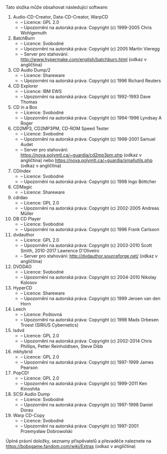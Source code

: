 ﻿Tato složka může obsahovat následující software:

1. Audio-CD-Creator, Data-CD-Creator, WarpCD
   - – Licence: GPL 2.0
   - – Upozornění na autorská práva: Copyright (c) 1999-2005 Chris Wohlgemuth
2. BatchBurn
   - – Licence: Svobodné
   - – Upozornění na autorská práva: Copyright (c) 2005 Martin Vieregg
   - – Server pro stahování: http://www.hypermake.com/english/batchburn.html (odkaz v angličtina)
3. CD Audio Dump/2
   - – Licence: Shareware
   - – Upozornění na autorská práva: Copyright (c) 1996 Richard Reuters
4. CD Explorer
   - – Licence: IBM EWS
   - – Upozornění na autorská práva: Copyright (c) 1992-1993 Dave Thomas
5. CD in a Box
   - – Licence: Svobodné
   - – Upozornění na autorská práva: Copyright (c) 1994-1996 Lyndsay A Roger
6. CD2MP3, CD2MP3PM, CD-ROM Speed Tester
   - – Licence: Svobodné
   - – Upozornění na autorská práva: Copyright (c) 1998-2001 Samuel Audet
   - – Server pro stahování: https://nova.polymtl.ca/~guardia/cd2mp3pm.php (odkaz v angličtina) nebo https://nova.polymtl.ca/~guardia/smallutils.php (odkaz v angličtina)
7. CDIndex
   - – Licence: Svobodné
   - – Upozornění na autorská práva: Copyright (c) 1998 Ingo Böttcher
8. CDMagic
   - – Licence: Shareware
9. cdrdao
   - – Licence: GPL 2.0
   - – Upozornění na autorská práva: Copyright (c) 2002-2005 Andreas Müller
10. DB CD Player
    - – Licence: Svobodné
    - – Upozornění na autorská práva: Copyright (c) 1996 Frank Carlsson
11. dvdauthor
    - – Licence: GPL 2.0
    - – Upozornění na autorská práva: Copyright (c) 2003-2010 Scott Smith, 2010-2017 Lawrence D'Oliveiro
    - – Server pro stahování: http://dvdauthor.sourceforge.net/ (odkaz v angličtina)
12. DVDDAO
    - – Licence: Svobodné
    - – Upozornění na autorská práva: Copyright (c) 2004-2010 Nikolay Kolosov
13. HyperCD
    - – Licence: Shareware
    - – Upozornění na autorská práva: Copyright (c) 1999 Jeroen van den Horn
14. Leech
    - – Licence: Poštovná
    - – Upozornění na autorská práva: Copyright (c) 1998 Mads Orbesen Troest (SIRIUS Cybernetics)
15. lsdvd
    - – Licence: GPL 2.0
    - – Upozornění na autorská práva: Copyright (c) 2002-2014 Chris Phillips, Petter Reinholdtsen, Steve Dibb
16. mkhybrid 
    - – Licence: GPL 2.0
    - – Upozornění na autorská práva: Copyright (c) 1997-1999 James Pearson
17. PopCD!
    - – Licence: GPL 2.0
    - – Upozornění na autorská práva: Copyright (c) 1999-2011 Ken Kinoshita
18. SCSI Audio Dump
    - – Licence: Svobodné
    - – Upozornění na autorská práva: Copyright (c) 1997-1998 Daniel Dorau
19. Warp CD-Copy
    - – Licence: Svobodné
    - – Upozornění na autorská práva: Copyright (c) 1997-2001 Przemysław Dobrowolski

Úplné právní doložky, seznamy přispěvatelů a převaděče naleznete na https://bobsgame.fandom.com/wiki/Extras (odkaz v angličtina)
